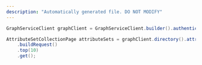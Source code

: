 ```yaml
---
description: "Automatically generated file. DO NOT MODIFY"
---
```

<!-- markdownlint-disable MD041 -->

```java
GraphServiceClient graphClient = GraphServiceClient.builder().authenticationProvider( authProvider ).buildClient();

AttributeSetCollectionPage attributeSets = graphClient.directory().attributeSets()
    .buildRequest()
    .top(10)
    .get();
```
